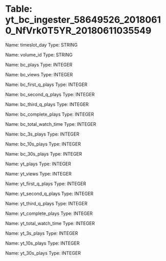 Table: yt_bc_ingester_58649526_20180610_NfVrk0T5YR_20180611035549
=================================================================

Name: timeslot_day
Type: STRING

Name: volume_id
Type: STRING

Name: bc_plays
Type: INTEGER

Name: bc_views
Type: INTEGER

Name: bc_first_q_plays
Type: INTEGER

Name: bc_second_q_plays
Type: INTEGER

Name: bc_third_q_plays
Type: INTEGER

Name: bc_complete_plays
Type: INTEGER

Name: bc_total_watch_time
Type: INTEGER

Name: bc_3s_plays
Type: INTEGER

Name: bc_10s_plays
Type: INTEGER

Name: bc_30s_plays
Type: INTEGER

Name: yt_plays
Type: INTEGER

Name: yt_views
Type: INTEGER

Name: yt_first_q_plays
Type: INTEGER

Name: yt_second_q_plays
Type: INTEGER

Name: yt_third_q_plays
Type: INTEGER

Name: yt_complete_plays
Type: INTEGER

Name: yt_total_watch_time
Type: INTEGER

Name: yt_3s_plays
Type: INTEGER

Name: yt_10s_plays
Type: INTEGER

Name: yt_30s_plays
Type: INTEGER

